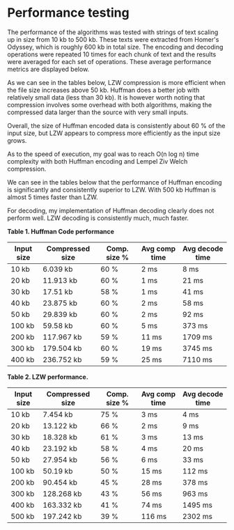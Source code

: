 # Performance testing

The performance of the algorithms was tested with strings of text scaling up in size from 10 kb to 500 kb. These texts were extracted from Homer's Odyssey, which is roughly 600 kb in total size. The encoding and decoding operations were repeated 10 times for each chunk of text and the results were averaged for each set of operations. These average performance metrics are displayed below.

As we can see in the tables below, LZW compression is more efficient when the file size increases above 50 kb. Huffman does a better job with relatively small data (less than 30 kb). It is however worth noting that compression involves some overhead with both algorithms, making the compressed data larger than the source with very small inputs.

Overall, the size of Huffman encoded data is consistently about 60 % of the input size, but LZW appears to compress more efficiently as the input size grows. 

As to the speed of execution, my goal was to reach O(n log n) time complexity with both Huffman encoding and Lempel Ziv Welch compression. 

We can see in the tables below that the performance of Huffman encoding is significantly and consistently superior to LZW. With 500 kb Huffman is almost 5 times faster than LZW. 

For decoding, my implementation of Huffman decoding clearly does not perform well. LZW decoding is consistently much, much faster.

**Table 1. Huffman Code performance**


| Input size    | Compressed size       | Comp. size %  | Avg comp time | Avg decode time |
|---------------|-----------------------|---------------|---------------|-----------------|
| 10 kb         | 6.039 kb              | 60 %          | 2 ms          | 8 ms |
| 20 kb         | 11.913 kb             | 60 %          | 1 ms          | 21 ms |
| 30 kb         | 17.51 kb              | 58 %          | 1 ms          | 41 ms |
| 40 kb         | 23.875 kb             | 60 %          | 2 ms          | 58 ms |
| 50 kb         | 29.839 kb             | 60 %          | 2 ms          | 92 ms |
| 100 kb        | 59.58 kb              | 60 %          | 5 ms          | 373 ms |
| 200 kb        | 117.967 kb            | 59 %          | 11 ms                 | 1709 ms |
| 300 kb        | 179.504 kb            | 60 %          | 19 ms                 | 3745 ms |
| 400 kb        | 236.752 kb            | 59 %          | 25 ms                 | 7110 ms |

**Table 2. LZW performance.**


| Input size    | Compressed size       | Comp. size %  | Avg comp time | Avg decode time |
|---------------|-----------------------|---------------|---------------|-----------------|
| 10 kb         | 7.454 kb              | 75 %          | 3 ms          | 4 ms |
| 20 kb         | 13.122 kb             | 66 %          | 2 ms          | 9 ms |
| 30 kb         | 18.328 kb             | 61 %          | 3 ms          | 13 ms |
| 40 kb         | 23.192 kb             | 58 %          | 4 ms          | 20 ms |
| 50 kb         | 27.954 kb             | 56 %          | 6 ms          | 33 ms |
| 100 kb        | 50.19 kb              | 50 %          | 15 ms                 | 112 ms |
| 200 kb        | 90.454 kb             | 45 %          | 28 ms                 | 378 ms |
| 300 kb        | 128.268 kb            | 43 %          | 56 ms                 | 963 ms |
| 400 kb        | 163.332 kb            | 41 %          | 74 ms                 | 1495 ms |
| 500 kb        | 197.242 kb            | 39 %          | 116 ms                | 2302 ms |
